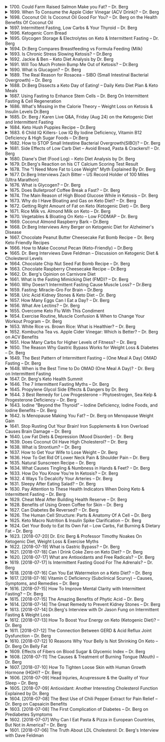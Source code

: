 <details>
<summary>1700. Could Farm Raised Salmon Make you Fat? – Dr. Berg</summary><br>

<a href="https://www.youtube.com/watch?v=U77gb0Ihn7s" target="_blank">
    <img src="https://img.youtube.com/vi/U77gb0Ihn7s/maxresdefault.jpg" 
        alt="[Youtube]" width="200">
</a>


</details>

<details>
<summary>1699. When To Consume the Apple Cider Vinegar (ACV Drink)? – Dr. Berg</summary><br>

<a href="https://www.youtube.com/watch?v=dvx9lXwvm84" target="_blank">
    <img src="https://img.youtube.com/vi/dvx9lXwvm84/maxresdefault.jpg" 
        alt="[Youtube]" width="200">
</a>


</details>

<details>
<summary>1698. Coconut Oil: Is Coconut Oil Good For You? – Dr. Berg on the Health Benefits Of Coconut Oil</summary><br>

<a href="https://www.youtube.com/watch?v=eD_O8LqvuOw" target="_blank">
    <img src="https://img.youtube.com/vi/eD_O8LqvuOw/maxresdefault.jpg" 
        alt="[Youtube]" width="200">
</a>


</details>

<details>
<summary>1697. Intermittent Fasting, Low Carbs & Your Thyroid – Dr. Berg</summary><br>

<a href="https://www.youtube.com/watch?v=R6b8JCnRxaw" target="_blank">
    <img src="https://img.youtube.com/vi/R6b8JCnRxaw/maxresdefault.jpg" 
        alt="[Youtube]" width="200">
</a>


</details>

<details>
<summary>1696. Ketogenic Corn Bread</summary><br>

<a href="https://www.youtube.com/watch?v=Hy0YMYBmTFY" target="_blank">
    <img src="https://img.youtube.com/vi/Hy0YMYBmTFY/maxresdefault.jpg" 
        alt="[Youtube]" width="200">
</a>


</details>

<details>
<summary>1695. Glycogen Storage & Electrolytes on Keto & Intermittent Fasting – Dr. Berg</summary><br>

<a href="https://www.youtube.com/watch?v=x6LppyV2zl4" target="_blank">
    <img src="https://img.youtube.com/vi/x6LppyV2zl4/maxresdefault.jpg" 
        alt="[Youtube]" width="200">
</a>


</details>

<details>
<summary>1694. Dr.Berg Compares Breastfeeding vs Formula Feeding (Milk)</summary><br>

<a href="https://www.youtube.com/watch?v=faWcbKuymjM" target="_blank">
    <img src="https://img.youtube.com/vi/faWcbKuymjM/maxresdefault.jpg" 
        alt="[Youtube]" width="200">
</a>


</details>

<details>
<summary>1693. Is Chronic Stress Slowing Ketosis? – Dr.Berg</summary><br>

<a href="https://www.youtube.com/watch?v=9WiID7YwFVc" target="_blank">
    <img src="https://img.youtube.com/vi/9WiID7YwFVc/maxresdefault.jpg" 
        alt="[Youtube]" width="200">
</a>


</details>

<details>
<summary>1692. Jackie & Ben – Keto Diet Analysis by Dr. Berg</summary><br>

<a href="https://www.youtube.com/watch?v=MhAZ3WFWJp0" target="_blank">
    <img src="https://img.youtube.com/vi/MhAZ3WFWJp0/maxresdefault.jpg" 
        alt="[Youtube]" width="200">
</a>


</details>

<details>
<summary>1691. Will Too Much Protein Bump Me Out of Ketosis? – Dr.Berg</summary><br>

<a href="https://www.youtube.com/watch?v=rGidqAr9hM0" target="_blank">
    <img src="https://img.youtube.com/vi/rGidqAr9hM0/maxresdefault.jpg" 
        alt="[Youtube]" width="200">
</a>


</details>

<details>
<summary>1690. What is Glucagon? – Dr. Berg</summary><br>

<a href="https://www.youtube.com/watch?v=QQTUqyarPdY" target="_blank">
    <img src="https://img.youtube.com/vi/QQTUqyarPdY/maxresdefault.jpg" 
        alt="[Youtube]" width="200">
</a>


</details>

<details>
<summary>1689. The Real Reason for Rosacea – SIBO (Small Intestinal Bacterial Overgrowth) – Dr. Berg</summary><br>

<a href="https://www.youtube.com/watch?v=s0jKijiZ0Z8" target="_blank">
    <img src="https://img.youtube.com/vi/s0jKijiZ0Z8/maxresdefault.jpg" 
        alt="[Youtube]" width="200">
</a>


</details>

<details>
<summary>1688. Dr.Berg Dissects a Keto Day of Eating! – Daily Keto Diet Plan & Keto Meals</summary><br>

<a href="https://www.youtube.com/watch?v=4FPXI5DgRl0" target="_blank">
    <img src="https://img.youtube.com/vi/4FPXI5DgRl0/maxresdefault.jpg" 
        alt="[Youtube]" width="200">
</a>


</details>

<details>
<summary>1687. Using Fasting to Enhance Stem Cells – Dr. Berg On Intermittent Fasting & Cell Regeneration</summary><br>

<a href="https://www.youtube.com/watch?v=aadYEhTpeIk" target="_blank">
    <img src="https://img.youtube.com/vi/aadYEhTpeIk/maxresdefault.jpg" 
        alt="[Youtube]" width="200">
</a>


</details>

<details>
<summary>1686. What's Missing in the Calorie Theory – Weight Loss on Ketosis & Insulin Levels Dr.Berg</summary><br>

<a href="https://www.youtube.com/watch?v=iMi-49Olt20" target="_blank">
    <img src="https://img.youtube.com/vi/iMi-49Olt20/maxresdefault.jpg" 
        alt="[Youtube]" width="200">
</a>


</details>

<details>
<summary>1685. Dr. Berg / Karen Live Q&A, Friday (Aug 24) on the Ketogenic Diet and Intermittent Fasting</summary><br>

<a href="https://www.youtube.com/watch?v=ccoSnBtCtZk" target="_blank">
    <img src="https://img.youtube.com/vi/ccoSnBtCtZk/maxresdefault.jpg" 
        alt="[Youtube]" width="200">
</a>


</details>

<details>
<summary>1684. Keto Hush Puppies Recipe – Dr.Berg</summary><br>

<a href="https://www.youtube.com/watch?v=hJF6QXwtnn4" target="_blank">
    <img src="https://img.youtube.com/vi/hJF6QXwtnn4/maxresdefault.jpg" 
        alt="[Youtube]" width="200">
</a>


</details>

<details>
<summary>1683. 6 Child IQ Killers- Low IQ By Iodine Deficiency, Vitamin B12 Deficiency & High Sugar Foods – Dr.Berg</summary><br>

<a href="https://www.youtube.com/watch?v=Z-x3kDAUqdw" target="_blank">
    <img src="https://img.youtube.com/vi/Z-x3kDAUqdw/maxresdefault.jpg" 
        alt="[Youtube]" width="200">
</a>


</details>

<details>
<summary>1682. How to STOP Small Intestine Bacterial Overgrowth(SIBO)? – Dr. Berg</summary><br>

<a href="https://www.youtube.com/watch?v=UQESlxQKIm8" target="_blank">
    <img src="https://img.youtube.com/vi/UQESlxQKIm8/maxresdefault.jpg" 
        alt="[Youtube]" width="200">
</a>


</details>

<details>
<summary>1681. Side Effects of Low Carb Diet – Avoid Bread, Pasta & Crackers!! – Dr. Berg</summary><br>

<a href="https://www.youtube.com/watch?v=8NmK7wnUsio" target="_blank">
    <img src="https://img.youtube.com/vi/8NmK7wnUsio/maxresdefault.jpg" 
        alt="[Youtube]" width="200">
</a>


</details>

<details>
<summary>1680. Diane's Diet (Food Log) – Keto Diet Analysis by Dr. Berg</summary><br>

<a href="https://www.youtube.com/watch?v=tI_rzWzO4y0" target="_blank">
    <img src="https://img.youtube.com/vi/tI_rzWzO4y0/maxresdefault.jpg" 
        alt="[Youtube]" width="200">
</a>


</details>

<details>
<summary>1679. Dr.Berg's Reaction on his CT Calcium Scoring Test Result</summary><br>

<a href="https://www.youtube.com/watch?v=o16LkM95qUc" target="_blank">
    <img src="https://img.youtube.com/vi/o16LkM95qUc/maxresdefault.jpg" 
        alt="[Youtube]" width="200">
</a>


</details>

<details>
<summary>1678. The "I Need More Fat to Lose Weight"  Myth Explained By Dr. Berg</summary><br>

<a href="https://www.youtube.com/watch?v=8MIp8okFG0U" target="_blank">
    <img src="https://img.youtube.com/vi/8MIp8okFG0U/maxresdefault.jpg" 
        alt="[Youtube]" width="200">
</a>


</details>

<details>
<summary>1677. Dr.Berg Interviews Zach Bitter – US Record Holder of 100 Miles (Ultra Marathon)</summary><br>

<a href="https://www.youtube.com/watch?v=i24rs4PK9f4" target="_blank">
    <img src="https://img.youtube.com/vi/i24rs4PK9f4/maxresdefault.jpg" 
        alt="[Youtube]" width="200">
</a>


</details>

<details>
<summary>1676. What is Glycogen? – Dr. Berg</summary><br>

<a href="https://www.youtube.com/watch?v=B4eO1SM09g0" target="_blank">
    <img src="https://img.youtube.com/vi/B4eO1SM09g0/maxresdefault.jpg" 
        alt="[Youtube]" width="200">
</a>


</details>

<details>
<summary>1675. Does Bulletproof Coffee Break a Fast? – Dr. Berg</summary><br>

<a href="https://www.youtube.com/watch?v=0dC07AKODsk" target="_blank">
    <img src="https://img.youtube.com/vi/0dC07AKODsk/maxresdefault.jpg" 
        alt="[Youtube]" width="200">
</a>


</details>

<details>
<summary>1674. The Main Reason of High Blood Glucose While in Ketosis – Dr. Berg</summary><br>

<a href="https://www.youtube.com/watch?v=4y7JcA5nnxc" target="_blank">
    <img src="https://img.youtube.com/vi/4y7JcA5nnxc/maxresdefault.jpg" 
        alt="[Youtube]" width="200">
</a>


</details>

<details>
<summary>1673. Why do I Have Bloating and Gas on Keto Diet? – Dr. Berg</summary><br>

<a href="https://www.youtube.com/watch?v=rk4angIFeqQ" target="_blank">
    <img src="https://img.youtube.com/vi/rk4angIFeqQ/maxresdefault.jpg" 
        alt="[Youtube]" width="200">
</a>


</details>

<details>
<summary>1672. Getting Right Amount of Fat on Keto (Ketogenic Diet) – Dr. Berg</summary><br>

<a href="https://www.youtube.com/watch?v=MN9YEEBJR_g" target="_blank">
    <img src="https://img.youtube.com/vi/MN9YEEBJR_g/maxresdefault.jpg" 
        alt="[Youtube]" width="200">
</a>


</details>

<details>
<summary>1671. Rice Milk vs. Almond Milk on Keto – Dr. Berg</summary><br>

<a href="https://www.youtube.com/watch?v=jk2ev7Vi56s" target="_blank">
    <img src="https://img.youtube.com/vi/jk2ev7Vi56s/maxresdefault.jpg" 
        alt="[Youtube]" width="200">
</a>


</details>

<details>
<summary>1670. Vegetables & Bloating On Keto – Low FODMAP – Dr. Berg</summary><br>

<a href="https://www.youtube.com/watch?v=czSNbmn4Q5I" target="_blank">
    <img src="https://img.youtube.com/vi/czSNbmn4Q5I/maxresdefault.jpg" 
        alt="[Youtube]" width="200">
</a>


</details>

<details>
<summary>1669. Coconut Almond Raspberry Bark – Dr.Berg</summary><br>

<a href="https://www.youtube.com/watch?v=bATCIZBZaOM" target="_blank">
    <img src="https://img.youtube.com/vi/bATCIZBZaOM/maxresdefault.jpg" 
        alt="[Youtube]" width="200">
</a>


</details>

<details>
<summary>1668. Dr.Berg Interviews Amy Berger on Ketogenic Diet for Alzheimer's Disease</summary><br>

<a href="https://www.youtube.com/watch?v=AbZ_6l1DOus" target="_blank">
    <img src="https://img.youtube.com/vi/AbZ_6l1DOus/maxresdefault.jpg" 
        alt="[Youtube]" width="200">
</a>


</details>

<details>
<summary>1667. Chocolate Peanut Butter Cheesecake Fat Bomb Recipe – Dr. Berg Keto Friendly Recipes</summary><br>

<a href="https://www.youtube.com/watch?v=r09Zj2v471M" target="_blank">
    <img src="https://img.youtube.com/vi/r09Zj2v471M/maxresdefault.jpg" 
        alt="[Youtube]" width="200">
</a>


</details>

<details>
<summary>1666. How to Make Coconut Pecan (Keto-Friendly) – Dr.Berg</summary><br>

<a href="https://www.youtube.com/watch?v=Xx65WC7Bj00" target="_blank">
    <img src="https://img.youtube.com/vi/Xx65WC7Bj00/maxresdefault.jpg" 
        alt="[Youtube]" width="200">
</a>


</details>

<details>
<summary>1665. Dr. Berg Interviews Dave Feldman – Discussion on Ketogenic Diet & Cholesterol Levels</summary><br>

<a href="https://www.youtube.com/watch?v=cd10u9XUQUY" target="_blank">
    <img src="https://img.youtube.com/vi/cd10u9XUQUY/maxresdefault.jpg" 
        alt="[Youtube]" width="200">
</a>


</details>

<details>
<summary>1664. Chocolate Chip Nut Seed Fat Bomb Recipe – Dr. Berg</summary><br>

<a href="https://www.youtube.com/watch?v=7htXwca3G4w" target="_blank">
    <img src="https://img.youtube.com/vi/7htXwca3G4w/maxresdefault.jpg" 
        alt="[Youtube]" width="200">
</a>


</details>

<details>
<summary>1663. Chocolate Raspberry Cheesecake Recipe – Dr.Berg</summary><br>

<a href="https://www.youtube.com/watch?v=62QEpbfIAk4" target="_blank">
    <img src="https://img.youtube.com/vi/62QEpbfIAk4/maxresdefault.jpg" 
        alt="[Youtube]" width="200">
</a>


</details>

<details>
<summary>1662. Dr. Berg's Opinion on Carnivore Diet</summary><br>

<a href="https://www.youtube.com/watch?v=pEIKhumrIOs" target="_blank">
    <img src="https://img.youtube.com/vi/pEIKhumrIOs/maxresdefault.jpg" 
        alt="[Youtube]" width="200">
</a>


</details>

<details>
<summary>1661. What is the Fasting Mimicking Diet (FMD)? – Dr. Berg</summary><br>

<a href="https://www.youtube.com/watch?v=bbjsXdZaDqw" target="_blank">
    <img src="https://img.youtube.com/vi/bbjsXdZaDqw/maxresdefault.jpg" 
        alt="[Youtube]" width="200">
</a>


</details>

<details>
<summary>1660. Why Doesn't Intermittent Fasting Cause Muscle Loss? – Dr.Berg</summary><br>

<a href="https://www.youtube.com/watch?v=QSl5sArjcO0" target="_blank">
    <img src="https://img.youtube.com/vi/QSl5sArjcO0/maxresdefault.jpg" 
        alt="[Youtube]" width="200">
</a>


</details>

<details>
<summary>1659. Fasting: Miracle-Gro For Brain – Dr.Berg</summary><br>

<a href="https://www.youtube.com/watch?v=2-VhEwCziKA" target="_blank">
    <img src="https://img.youtube.com/vi/2-VhEwCziKA/maxresdefault.jpg" 
        alt="[Youtube]" width="200">
</a>


</details>

<details>
<summary>1658. Uric Acid Kidney Stones & Keto Diet – Dr. Berg</summary><br>

<a href="https://www.youtube.com/watch?v=CoMRcsejMGc" target="_blank">
    <img src="https://img.youtube.com/vi/CoMRcsejMGc/maxresdefault.jpg" 
        alt="[Youtube]" width="200">
</a>


</details>

<details>
<summary>1657. How Many Eggs Can I Eat a Day? – Dr. Berg</summary><br>

<a href="https://www.youtube.com/watch?v=1cki1Zttpnc" target="_blank">
    <img src="https://img.youtube.com/vi/1cki1Zttpnc/maxresdefault.jpg" 
        alt="[Youtube]" width="200">
</a>


</details>

<details>
<summary>1656. What Are Lectins? – Dr. Berg</summary><br>

<a href="https://www.youtube.com/watch?v=RmGXpjEhnLI" target="_blank">
    <img src="https://img.youtube.com/vi/RmGXpjEhnLI/maxresdefault.jpg" 
        alt="[Youtube]" width="200">
</a>


</details>

<details>
<summary>1655. Overcome Keto Flu With This Condiment</summary><br>

<a href="https://www.youtube.com/watch?v=XK6U8jEKG0M" target="_blank">
    <img src="https://img.youtube.com/vi/XK6U8jEKG0M/maxresdefault.jpg" 
        alt="[Youtube]" width="200">
</a>


</details>

<details>
<summary>1654. Exercise Routine, Muscle Confusion & When to Change Your Workout Program – Dr. Berg</summary><br>

<a href="https://www.youtube.com/watch?v=C5uQMDTJ3S8" target="_blank">
    <img src="https://img.youtube.com/vi/C5uQMDTJ3S8/maxresdefault.jpg" 
        alt="[Youtube]" width="200">
</a>


</details>

<details>
<summary>1653. White Rice vs. Brown Rice: What is Healthier? – Dr. Berg</summary><br>

<a href="https://www.youtube.com/watch?v=f_Gf7caSj-Y" target="_blank">
    <img src="https://img.youtube.com/vi/f_Gf7caSj-Y/maxresdefault.jpg" 
        alt="[Youtube]" width="200">
</a>


</details>

<details>
<summary>1652. Kombucha Tea vs. Apple Cider Vinegar: Which is Better? – Dr. Berg on ACV Benefits</summary><br>

<a href="https://www.youtube.com/watch?v=LLA0UKy_LeI" target="_blank">
    <img src="https://img.youtube.com/vi/LLA0UKy_LeI/maxresdefault.jpg" 
        alt="[Youtube]" width="200">
</a>


</details>

<details>
<summary>1651. How Many Carbs for Higher Levels of Fitness? – Dr. Berg</summary><br>

<a href="https://www.youtube.com/watch?v=tnNyVLCQM7w" target="_blank">
    <img src="https://img.youtube.com/vi/tnNyVLCQM7w/maxresdefault.jpg" 
        alt="[Youtube]" width="200">
</a>


</details>

<details>
<summary>1650. The Reason Why Gastric Bypass Works for Weight Loss & Diabetes – Dr. Berg</summary><br>

<a href="https://www.youtube.com/watch?v=s-pX3LK-C8s" target="_blank">
    <img src="https://img.youtube.com/vi/s-pX3LK-C8s/maxresdefault.jpg" 
        alt="[Youtube]" width="200">
</a>


</details>

<details>
<summary>1649. The Best Pattern of Intermittent Fasting – (One Meal A Day) OMAD Fasting – Dr. Berg</summary><br>

<a href="https://www.youtube.com/watch?v=ikGTzWPo8C0" target="_blank">
    <img src="https://img.youtube.com/vi/ikGTzWPo8C0/maxresdefault.jpg" 
        alt="[Youtube]" width="200">
</a>


</details>

<details>
<summary>1648. When is the Best Time to Do OMAD (One Meal A Day)? - Dr. Berg on Intermittent Fasting</summary><br>

<a href="https://www.youtube.com/watch?v=PtMAiV-eNMo" target="_blank">
    <img src="https://img.youtube.com/vi/PtMAiV-eNMo/maxresdefault.jpg" 
        alt="[Youtube]" width="200">
</a>


</details>

<details>
<summary>1647. Dr. Berg's Keto Health Summit</summary><br>

<a href="https://www.youtube.com/watch?v=qbSK6H6knqM" target="_blank">
    <img src="https://img.youtube.com/vi/qbSK6H6knqM/maxresdefault.jpg" 
        alt="[Youtube]" width="200">
</a>


</details>

<details>
<summary>1646. The 7 Intermittent Fasting Myths – Dr. Berg</summary><br>

<a href="https://www.youtube.com/watch?v=qy8aSwFnXwA" target="_blank">
    <img src="https://img.youtube.com/vi/qy8aSwFnXwA/maxresdefault.jpg" 
        alt="[Youtube]" width="200">
</a>


</details>

<details>
<summary>1645. Propylene Glycol Side Effects & Dangers by Dr. Berg</summary><br>

<a href="https://www.youtube.com/watch?v=A3LyWHLja_A" target="_blank">
    <img src="https://img.youtube.com/vi/A3LyWHLja_A/maxresdefault.jpg" 
        alt="[Youtube]" width="200">
</a>


</details>

<details>
<summary>1644. 3 Best Remedy for Low Progesterone – Phytoestrogen, Sea Kelp & Progesterone Deficiency – Dr. Berg</summary><br>

<a href="https://www.youtube.com/watch?v=SMSE4BYoOv4" target="_blank">
    <img src="https://img.youtube.com/vi/SMSE4BYoOv4/maxresdefault.jpg" 
        alt="[Youtube]" width="200">
</a>


</details>

<details>
<summary>1643. Iodine “Beyond the Thyroid” – Iodine Deficiency, Iodine Foods, and Iodine Benefits – Dr. Berg</summary><br>

<a href="https://www.youtube.com/watch?v=HY2rbMPhVlA" target="_blank">
    <img src="https://img.youtube.com/vi/HY2rbMPhVlA/maxresdefault.jpg" 
        alt="[Youtube]" width="200">
</a>


</details>

<details>
<summary>1642. Is Menopause Making You Fat? – Dr. Berg on Menopause Weight Gain</summary><br>

<a href="https://www.youtube.com/watch?v=A-SvpAEVMgQ" target="_blank">
    <img src="https://img.youtube.com/vi/A-SvpAEVMgQ/maxresdefault.jpg" 
        alt="[Youtube]" width="200">
</a>


</details>

<details>
<summary>1641. Stop Rusting Out Your Brain! Iron Supplements & Iron Overload Causes Brain Damage – Dr. Berg</summary><br>

<a href="https://www.youtube.com/watch?v=RngQ-xmYRN8" target="_blank">
    <img src="https://img.youtube.com/vi/RngQ-xmYRN8/maxresdefault.jpg" 
        alt="[Youtube]" width="200">
</a>


</details>

<details>
<summary>1640. Low Fat Diets & Depression (Mood Disorder) - Dr. Berg</summary><br>

<a href="https://www.youtube.com/watch?v=NB0GrObuR4Q" target="_blank">
    <img src="https://img.youtube.com/vi/NB0GrObuR4Q/maxresdefault.jpg" 
        alt="[Youtube]" width="200">
</a>


</details>

<details>
<summary>1639. Does Coconut Oil Have High Cholesterol? – Dr. Berg</summary><br>

<a href="https://www.youtube.com/watch?v=MsJwSLMEG4E" target="_blank">
    <img src="https://img.youtube.com/vi/MsJwSLMEG4E/maxresdefault.jpg" 
        alt="[Youtube]" width="200">
</a>


</details>

<details>
<summary>1638. What is Strontium? – Dr. Berg</summary><br>

<a href="https://www.youtube.com/watch?v=d3HCjw75I9Y" target="_blank">
    <img src="https://img.youtube.com/vi/d3HCjw75I9Y/maxresdefault.jpg" 
        alt="[Youtube]" width="200">
</a>


</details>

<details>
<summary>1637. How to Get Your Wife to Lose Weight – Dr. Berg</summary><br>

<a href="https://www.youtube.com/watch?v=L21XGyYSF-c" target="_blank">
    <img src="https://img.youtube.com/vi/L21XGyYSF-c/maxresdefault.jpg" 
        alt="[Youtube]" width="200">
</a>


</details>

<details>
<summary>1636. How To Get Rid Of Lower Neck Pain & Shoulder Pain – Dr. Berg</summary><br>

<a href="https://www.youtube.com/watch?v=OWys1m09JIE" target="_blank">
    <img src="https://img.youtube.com/vi/OWys1m09JIE/maxresdefault.jpg" 
        alt="[Youtube]" width="200">
</a>


</details>

<details>
<summary>1635. Natural Sunscreen Recipe – Dr. Berg</summary><br>

<a href="https://www.youtube.com/watch?v=P6S7Turdha8" target="_blank">
    <img src="https://img.youtube.com/vi/P6S7Turdha8/maxresdefault.jpg" 
        alt="[Youtube]" width="200">
</a>


</details>

<details>
<summary>1634. What Causes Tingling & Numbness in Hands & Feet? – Dr. Berg</summary><br>

<a href="https://www.youtube.com/watch?v=TDPaoQA53XQ" target="_blank">
    <img src="https://img.youtube.com/vi/TDPaoQA53XQ/maxresdefault.jpg" 
        alt="[Youtube]" width="200">
</a>


</details>

<details>
<summary>1633. How Do You Know You're In Ketosis? – Dr. Berg</summary><br>

<a href="https://www.youtube.com/watch?v=ODQmZKB98Qo" target="_blank">
    <img src="https://img.youtube.com/vi/ODQmZKB98Qo/maxresdefault.jpg" 
        alt="[Youtube]" width="200">
</a>


</details>

<details>
<summary>1632. 4 Ways To Decalcify Your Arteries – Dr. Berg</summary><br>

<a href="https://www.youtube.com/watch?v=AAdryNkArwg" target="_blank">
    <img src="https://img.youtube.com/vi/AAdryNkArwg/maxresdefault.jpg" 
        alt="[Youtube]" width="200">
</a>


</details>

<details>
<summary>1631. Sleepy After Eating Salad? – Dr. Berg</summary><br>

<a href="https://www.youtube.com/watch?v=KzCXBwD2nu8" target="_blank">
    <img src="https://img.youtube.com/vi/KzCXBwD2nu8/maxresdefault.jpg" 
        alt="[Youtube]" width="200">
</a>


</details>

<details>
<summary>1630. Pay Attention to These Health Indicators When Doing Keto & Intermittent Fasting – Dr. Berg</summary><br>

<a href="https://www.youtube.com/watch?v=SdtAFmBqcds" target="_blank">
    <img src="https://img.youtube.com/vi/SdtAFmBqcds/maxresdefault.jpg" 
        alt="[Youtube]" width="200">
</a>


</details>

<details>
<summary>1629. Cheat Meal After Building Health Reserve – Dr. Berg</summary><br>

<a href="https://www.youtube.com/watch?v=S_d36tdo1PA" target="_blank">
    <img src="https://img.youtube.com/vi/S_d36tdo1PA/maxresdefault.jpg" 
        alt="[Youtube]" width="200">
</a>


</details>

<details>
<summary>1628. Benefits of Using Green Coffee for Skin – Dr. Berg</summary><br>

<a href="https://www.youtube.com/watch?v=uqHcLekah1U" target="_blank">
    <img src="https://img.youtube.com/vi/uqHcLekah1U/maxresdefault.jpg" 
        alt="[Youtube]" width="200">
</a>


</details>

<details>
<summary>1627. Can Diabetes Be Reversed? – Dr. Berg</summary><br>

<a href="https://www.youtube.com/watch?v=NdpnAkYlWwo" target="_blank">
    <img src="https://img.youtube.com/vi/NdpnAkYlWwo/maxresdefault.jpg" 
        alt="[Youtube]" width="200">
</a>


</details>

<details>
<summary>1626. The Human Cell Structure: Parts & Anatomy Of A Cell – Dr. Berg</summary><br>

<a href="https://www.youtube.com/watch?v=Ezwe0hBdmSM" target="_blank">
    <img src="https://img.youtube.com/vi/Ezwe0hBdmSM/maxresdefault.jpg" 
        alt="[Youtube]" width="200">
</a>


</details>

<details>
<summary>1625. Keto Macro Nutrition & Insulin Spike Clarification – Dr. Berg</summary><br>

<a href="https://www.youtube.com/watch?v=lV-rEkOmDDc" target="_blank">
    <img src="https://img.youtube.com/vi/lV-rEkOmDDc/maxresdefault.jpg" 
        alt="[Youtube]" width="200">
</a>


</details>

<details>
<summary>1624. Get Your Body to Eat Its Own Fat – Low Carbs, Fat Burning & Dietary Fat – Dr. Berg</summary><br>

<a href="https://www.youtube.com/watch?v=xC1ojK3-GZM" target="_blank">
    <img src="https://img.youtube.com/vi/xC1ojK3-GZM/maxresdefault.jpg" 
        alt="[Youtube]" width="200">
</a>


</details>

<details>
<summary>1623. [2018-07-20] Dr. Eric Berg & Professor Timothy Noakes On Ketogenic Diet, Weight Loss & Exercise Myths</summary><br>

<a href="https://www.youtube.com/watch?v=v-SCOprOFVs" target="_blank">
    <img src="https://img.youtube.com/vi/v-SCOprOFVs/maxresdefault.jpg" 
        alt="[Youtube]" width="200">
</a>

### 文章重點整理

#### 核心主題
- 低糖、低碳水化合物飲食（如酮egenic diet）在治療肥胖、糖尿病和高血壓等慢性病中的作用。
- 破除傳統飲食建議的迷思，提供更有效且經濟實惠的健康解決方案。

#### 主要觀念
1. **傳統飲食建議的局限性**：
   - 高碳水化合物、低脂肪飲食未能有效改善肥胖和相關疾病。
   - 長期攝入精制糖和加工食品導致代謝紊亂。

2. **酮egenic diet的核心原理**：
   - 降低胰島素抵抗，促進脂肪燃燒。
   - 縮減血糖波動，穩定能量來源。

3. **慢性病的病因**：
   - 長期攝入精制糖和加工食品導致代謝紊亂。
   - 生活方式因素（如缺乏運動、壓力）加重疾病發病率。

#### 問題原因
1. **飲食結構失衡**：
   - 高糖高碳水化合物飲食引發胰島素抵抗，最終導致2型糖尿病和其他代謝性疾病。

2. **醫療體系的局限性**：
   - 傳統治療方法依賴藥物而非生活方式干預。
   - 病人缺乏足夠的教育和支持來改變飲食習慣。

3. **經濟因素影響健康**：
   - 貧困群體難以負擔健康的飲食選擇，導致惡性循環。

#### 解決方案
1. **酮egenic diet的實施**：
   - 減少精制糖和加工食品攝入。
   - 增加健康脂肪和蛋白質的攝取，降低碳水化合物比例。

2. **針對貧困群體的飲食干預**：
   - 提供經濟實惠且營養均衡的飲食方案（如3美元一天的飲食計劃）。
   - 舉辦大型干預研究，證明低糖低碳飲食的有效性。

3. **醫生和醫療專業人員的角色**：
   - 推動醫學教育，讓醫生掌握酮egenic diet的理論和實踐。
   - 建立營養網絡，將健康飲食方案普及到更多患者。

#### 健康建議
1. **飲食調整**：
   - 減少精制糖和加工食品的攝取，選擇天然食物。
   - 增加蔬菜、水果、瘦肉蛋白和健康脂肪的攝入。

2. **生活方式改變**：
   - 縮減久坐時間，增加日常活動量。
   - 學會管理壓力，保持心理平衡。

3. **經濟考量**：
   - 貧困群體可通過簡單的飲食調整改善健康狀況，並減少醫療開銷。

#### 結論
- 酮egenic diet和低糖低碳飲食方案是一種有效治療肥胖、糖尿病和高血壓等慢性病的方法。
- 健康飲食不一定是昂貴的，貧困群體也能通过合理的飲食結構改善健康狀況。
- 推動醫生和醫療專業人員接受新興飲食理念是規模化解決公共衛生問題的关键。
</details>

<details>
<summary>1622. [2018-07-19] What is Gastric Bypass? – Dr. Berg</summary><br>

<a href="https://www.youtube.com/watch?v=Y0jh9FiVDp4" target="_blank">
    <img src="https://img.youtube.com/vi/Y0jh9FiVDp4/maxresdefault.jpg" 
        alt="[Youtube]" width="200">
</a>

### 小節歸納

#### 核心主題  
- 胃繞道手術（Gastric Bypass）的常見類型、並發症及其影響。

#### 主要觀念  
1. **胃繞道手術的基本原理**：  
   - 手術將胃分為兩部分，切除大部分胃並重新路由小腸，以限制食慙和食物吸收。  
2. **手術目的**：  
   - 控制肥胖問題。  
   - 改善與肥胖相關的疾病，如糖尿病。

#### 問題原因  
1. **營養吸收障礙**：  
   - 胃容量減少影響蛋白質消化和 mineral 吸收。  
2. **脂肪溶性維生素缺乏**：  
   - 胆汁分泌不足導致维生素 A、D、E 等吸收不良。  
3. **感染風險增加**：  
   - 免疫功能下降，無法有效殺死病原體。  
4. **腸道功能紊亂**：  
   - 如傾瀯綜合征（Dumping Syndrome），導致腹瀉和營養吸收不良。

#### 解決方法  
1. **蛋白質消化改善**：  
   - 补充外源性胃酸（如 betaine hydrochloride）以提高蛋白質消化效率。  
2. **病原體控制**：  
   - 避免生食，確保食物徹底煮熟。  
3. **營養補充**：  
   - 补充鐵質、B族維生素、礦物質及脂肪溶性維生素。  
4. **腸道健康維護**：  
   - 使用酶促劑（如 serrapeptase）分解疤痕組織，改善腸道功能。  

#### 健康建議  
1. **飲食調整**：  
   - 避免高糖、高脂及不易消化的食物。  
   - 確保食物清潔，避免感染風險。  
2. **營養補充劑**：  
   - 使用蛋白質補充劑、鐵劑及維生素サプリメント。  
3. **監測與就醫**：  
   - 定期檢查營養狀況，必要時尋求專業醫療建議。  

#### 結論  
- 胃繞道手術雖有效控制體重和改善代謝疾病，但需謹慎評估並發症及長期影響。  
- 手術後患者需要特別注意飲食結構、營養補充及腸道健康管理，以降低並發症風險並維持健康。
</details>

<details>
<summary>1621. [2018-07-18] Can I Drink Coke Zero on Keto Diet? – Dr. Berg</summary><br>

<a href="https://www.youtube.com/watch?v=qTsufNk6a9Y" target="_blank">
    <img src="https://img.youtube.com/vi/qTsufNk6a9Y/maxresdefault.jpg" 
        alt="[Youtube]" width="200">
</a>

### 小節整理：Can I Consume Coke Zero on Keto?

#### 核心主題
- 探讨在生酮饮食（Ketogenic Diet）中是否可以饮用可口可乐零度（Coke Zero）的问题。

#### 主要觀念
1. **成分分析**：
   - 可口可乐零度的主要成分包括：碳酸水、焦糖色、阿斯巴甜、乙酰磺胺钾、磷酸、苯甲酸钾、天然香料、枸橼酸和咖啡因。
   
2. **关键问题**：
   - 阿斯巴甜的潜在健康影响，特别是其可能促进胰岛素抵抗。

#### 問題原因
1. **阿斯巴甜的作用**：
   - 尽管阿斯巴甜是一种人造甜味剂，声称无糖，但它可能通过多种机制干扰血糖水平，甚至可能对代谢产生负面影响。
   
2. **与生酮饮食的目标冲突**：
   - 生酮饮食的核心目标是维持酮症状态，通过限制碳水化合物的摄入来燃烧脂肪。饮用含阿斯巴甜的饮料可能破坏这一目标。

#### 解決方法
1. **选择合适的替代品**：
   - 建议选择无糖、低热量且不含潜在有害成分的饮料，例如天然草本茶或自制的电解质水。
   
2. **关注整体饮食平衡**：
   - 在生酮饮食中，除了饮料的选择外，还需注意整体营养均衡，确保摄入足够的蛋白质和健康脂肪。

#### 健康建議
1. **避免人工甜味剂**：
   - 尽量减少或避免摄入如阿斯巴甜等人工甜味剂，以降低对代谢系统的潜在干扰。
   
2. **选择天然替代品**：
   - 优先选择自然来源的饮料，如自制柠檬水、 herbal tea 等，以确保饮食的健康性和可持续性。

#### 結論
- 在生酮饮食中饮用可口可乐零度并不是最佳选择，因其成分可能对代谢和血糖水平产生不利影响。建议选择更健康的替代品，并关注整体饮食的平衡与质量。
</details>

<details>
<summary>1620. [2018-07-17] What are Antioxidants and Free Radicals? – Dr. Berg</summary><br>

<a href="https://www.youtube.com/watch?v=Z4lMW7VfGNE" target="_blank">
    <img src="https://img.youtube.com/vi/Z4lMW7VfGNE/maxresdefault.jpg" 
        alt="[Youtube]" width="200">
</a>

===== 文章整理 =====

### 核心主題
- 探讨抗氧化剂与自由基之间的关系及其对人体健康的影响。

### 主要觀念
1. **原子的基本结构**：
   - 原子由电子、质子和中子组成，形成分子并构成化学反应的基础。
   
2. **自由基的特性**：
   - 自由基具有未配对的电子，导致其不稳定且容易引发氧化反应。
   - 比喻为不平衡旋转的盘子，造成周围环境的损害。

3. **自由基的来源**：
   - 紫外线辐射、化学物质（如过氧化氢）、重金属离子（如游离铁和铜）以及高糖水平均可能产生自由基。
   
4. **抗氧化剂的作用机制**：
   - 通过捐赠电子中和自由基，防止其造成的氧化损伤。

### 問題原因
- 自由基导致的氧化应激引发DNA损伤、线粒体功能障碍及组织退化，类似于金属生锈的过程。

### 解決方法
1. **抗氧化剂的种类**：
   - 包括维生素C、维生素E、α-硫辛酸、硒化合物（协同谷胱甘肽）、β-胡萝卜素（维生素A的一部分）以及辅酶Q-10。
   
2. **饮食建议**：
   - 增加富含抗氧化剂的食物摄入，如深绿色蔬菜、浆果类水果及坚果。

### 健康建議
- 避免暴露于已知的氧化源（如过量糖分和有害化学物质）。
- 通过均衡饮食摄取抗氧化剂以维护体内环境的稳定。

### 結論
- 抗氧化剂在对抗自由基引起的氧化应激中扮演关键角色，合理摄入有助于预防疾病并促进整体健康。

===== 中文摘要 =====

文章探讨了自由基与抗氧化剂的关系及其对人体的影响。自由基由未配对电子引起，导致氧化损伤；而抗氧化剂通过提供额外电子中和自由基。主要建议包括避免氧化源、增加富含抗氧化剂食物的摄入，并通过饮食平衡维护健康。
</details>

<details>
<summary>1619. [2018-07-17] Is Intermittent Fasting Good For The Adrenals? – Dr. Berg</summary><br>

<a href="https://www.youtube.com/watch?v=6EctvVSwWSQ" target="_blank">
    <img src="https://img.youtube.com/vi/6EctvVSwWSQ/maxresdefault.jpg" 
        alt="[Youtube]" width="200">
</a>

### 小節歸納

#### 核心主題
-  **影響皮質醇分泌的方式**  
-  ** intermittent fasting（間歇性斷食）對 adrenal glands（腎上腺）健康的作用**

---

#### 主要觀念
1. **血糖水平與腎上腺功能的關聯**  
   - 腎上腺負責在低血糖時釋放皮質醇以穩定血糖，這是一個保護機制。
2. **間歇性斷食對激素分泌的影響**  
   - 間歇性斷食通常不會加重腎上腺疲勞，反而是降低整體壓力荷爾蒙（如皮質醇）的負擔。

---

#### 問題原因
-  腎上腺功能異常或疲勞（例如低血糖敏感、高皮質醇水平）可能被錯誤地歸咎於間歇性斷食。
-  部分人因低血糖反應而在斷食初期感到不適，進而誤判為斷食對腎上腺有害。

---

#### 解決方法
1. **逐步調整**  
   - 減少在过渡期的低血糖症狀，建議增加健康脂肪攝取（如蔬菜油、堅果）和中等蛋白質攝入。
2. **個化化干預**  
   - 根據個人情況選擇是否進行間歇性斷食，並逐步適應以避免過度壓力。

---

#### 健康建議
1. **血糖管理**  
   - 興趣閱讀者在開始間歇性斷食前，建議先穩定血糖水平。
2. **循序漸進**  
   - 初學者應該從短時間斷食開始，逐漸增加斷食時間以使身體適應。
3. **監測反應**  
   - 注意身體對斷食的反應，若感到不適，及時調整飲食結構或諮詢專業人士。

---

#### 結論
-  間歇性斷食不一定有害於腎上腺健康，反而是降低整體炎症和氧化應激的有效方法。
-  腎上腺疲勞或低血糖敏感者可以安全地進行間歇性斷食，但需要逐步調適並注意飲食結構。
</details>

<details>
<summary>1618. [2018-07-16] Can You Eat Watermelon on a Keto Diet? – Dr. Berg</summary><br>

<a href="https://www.youtube.com/watch?v=Pv9AXv2Vp14" target="_blank">
    <img src="https://img.youtube.com/vi/Pv9AXv2Vp14/maxresdefault.jpg" 
        alt="[Youtube]" width="200">
</a>

### 文章整理：食用西瓜在生酮饮食中的考量

#### 核心主題
- 探讨在 ketogenic（生酮）饮食中是否可以食用西瓜，并分析其对血糖的影响。

#### 主要觀念
1. **血糖指數（Glycemic Index, GI）**  
   - 衡量食物中碳水化合物引起血糖升高的速度。
   - 西瓜具有較高的血糖指數，表明其快速升高血糖的潛力。

2. **血糖負荷（Glycemic Load, GL）**  
   - 衡量食物中可消化碳水化合物的總量及其對血糖的影響。  
   - 西瓜的血糖負荷相對較低，主要原因是其含水量高，單位重量的碳水化合物含量較少。

3. **攝取量與血糖反應**  
   - 食用量增加會直接提高血糖負荷，即使血糖指數固定，食用過多仍可能導致血糖波動。

#### 問題原因
- 西瓜雖屬低血糖負荷食物，但其高血糖指數意味著大量攝取後可能引起明顯的血糖升髙。
- 生酮飲食強調低碳水化合物攝入，西瓜的碳水化合物含量在大量食用時可能會破壞生酮狀態。

#### 解決方法
1. **控制攝取量**  
   - 選擇少量食用西瓜，以避免過量攝入碳水化合物。  
   - 計算每日允許的淨碳水化合物攝入量，將西瓜納入其中。

2. **個體差異考量**  
   - 具有較慢代謝率的人群應特別謹慎，可能需要完全避免食用西瓜及其他高血糖指數水果。  

3. **選擇低GI食物**  
   - 選擇其他低血糖指數的水果（如某些 berries），以平衡飲食需求。

#### 健康建議
- 对於絕大多數人來說， moderation是關鍵。在代謝情況良好的前提下，可以適量食用西瓜，但仍需密切監控血糖變化。
- 配合均衡飲食與個人化的生酮飲食計劃，以維持健康並避免血糖波動。

#### 結論
- 西瓜在生酮飲食中屬於可接受的選擇，但需注意攝取量。  
- 個體差異影響最終決策，代謝率較低的人群應謹慎或避免食用。
</details>

<details>
<summary>1617. [2018-07-16] Vitamin C Deficiency (Subclinical Scurvy) – Causes, Symptoms, and Remedies – Dr. Berg</summary><br>

<a href="https://www.youtube.com/watch?v=YHKuh4BedXc" target="_blank">
    <img src="https://img.youtube.com/vi/YHKuh4BedXc/maxresdefault.jpg" 
        alt="[Youtube]" width="200">
</a>

### 核心主題
- **Subclinical Scurvy（亞臨床壞血病）**：介紹了一種未被血液測試或常規檢查 detectors 的 Vitamin C 缺乏症，類似於前期糖尿病的狀態。

### 主要觀念
1. **Vitamin C Deficiency（維生素C缺乏）**：
   - Scurvy 是一種 severe Vitamin C deficiency。
   - Subclinical scurvy 是在血液測試中不易被察覺的輕度缺乏，但可能已經影響身體組織。

2. **Tissue Vulnerability（組織 vulnerabilities）**：
   - 血管系統是最容易受 Vitamin C 缺乏影響的部分，特別是膠原蛋白的健康維繫。
   - 高血糖或高胰島素水平會干擾 Vitamin C 的吸收，導致微血管損傷。

3. **Symptoms（症狀）**：
   - 疲勞、 weakness、 irritability、腿部疼痛、炎症和關節肌肉痠痛等非特異性症狀。
   - 特定部位的影響：牙龈出血、鼻血、皮膚問題（如酒渣鼻）等。

### 問題原因
- **低 Vitamin C 取**：
  - 飲食中缺乏富含維生素C的食物。
  
- **高血糖和高胰島素水平**：
  - 糖分過多干擾 Vitamin C 的吸收，導致血管脆弱。

- **加工食品的影響**：
  - 某些加工食品（如瓶裝柑橘汁）因殺菌或處理而維生素C含量降低。

### 解決方法
1. **增加 Vitamin C攝取**：
   - 飲食中加入深色葉菜、紅椒、捲心菜、泡菜、莓類等富含維生素C的食物。
   - 確保食用新鮮的柑橘汁，而非瓶裝產品。

2. **控制血糖水平**：
   - 通過低碳水化合物飲食（如生酮飲食）和間歇性禁食來降低血糖和胰島素水平。

3. **補充劑**：
   - 考慮 Vitamin C 补充劑，但優先選擇食物來源。

### 健康建議
- 定期評估 Vitamin C 水平，特別是有症狀的人群。
- 確保均衡飲食，多攝取各式各樣的蔬菜和水果。
- 請教專業醫療人員以制定個人化的營養計劃。

### 結論
- Subclinical scurvy 是一種潛在的健康問題，但早期干預可以有效防止惡化。
- 通過飲食調整和血糖管理，可以預防並改善 Vitamin C 缺乏症狀。
</details>

<details>
<summary>1616. [2018-07-15] How To Improve Mental Clarity with Intermittent Fasting? – Dr. Berg</summary><br>

<a href="https://www.youtube.com/watch?v=gI_aSXYntMs" target="_blank">
    <img src="https://img.youtube.com/vi/gI_aSXYntMs/maxresdefault.jpg" 
        alt="[Youtube]" width="200">
</a>

## 文章重點整理

### 核心主題
- **間歇性禁食（Intermittent Fasting）**：探討其對改善腦功能，特別是海馬區健康的影響。

### 主要觀念
1. **海馬區的功能**：
   - 海馬區（Hippocampus）位於腦部，名稱來源於希臥文，意為「海怪」。
   - 與學習、記憶和空間定位能力密切相關。
   - 可視為大腦的GPS，負責自我定位。

2. **海馬區受損的影響**：
   - 損害海馬區會導致精神障礙，如癡呆症（Alzheimer's disease）患者的定向障礙。

### 問題原因
1. **壓力與皮質醇**：
   - 高水平的皮質醇（Cortisol）会損害海馬區。
   - 例如庫欣病（Cushing's syndrome）患者常伴有此類腦脶損傷。

2. **維生素B1缺乏**：
   - 維生素B1對保持海馬區功能至關重要。
   - 缺乏症可導致記憶力下降，甚至癡呆。

3. **高糖和高胰島素血症**：
   - 高血糖和高胰島素水平會損害海馬區。
   - 例如糖尿病患者的常見併發症之一為神經系統損傷，包括腦功能受損。

### 解決方法
1. **營養補充**：
   - 增加維生素B1的攝取，推薦使用營養酵母（Nutritional Yeast）作為來源。

2. **運動**：
   - 低強度有氧運動（如散步）能有效促進海馬區健康。
   - 運動可增強神經可塑性，改善記憶和學習能力。

3. **間歇性禁食（Intermittent Fasting）**：
   - 從每日三餐開始，逐步減至二餐，最終實現一餐制。
   - 禁食期間增加健康脂肪攝取，延長能量來源。

### 健康建議
- 按時進餐，避免零食，讓身體自然適應禁食模式。
- 不要在未感 hunger 時進食，尊重身體的饑餓信號。

### 結論
間歇性禁食結合適當的營養補充和運動，能有效改善海馬區功能，增強記憶力、學習能力和空間定位能力，並可預防與年齡相關的認知衰退。
</details>

<details>
<summary>1615. [2018-07-15] The Amazing Benefits of Phytic Acid – Dr. Berg</summary><br>

<a href="https://www.youtube.com/watch?v=o-CeYlfVURs" target="_blank">
    <img src="https://img.youtube.com/vi/o-CeYlfVURs/maxresdefault.jpg" 
        alt="[Youtube]" width="200">
</a>

### 核心主題： 
- **phytic acid（肌醇六磷酸鹽/IP6）** 的多重生物功能及其對人體健康的影響。

---

### 主要觀念：
1. **化學結構與來源**：
   - Phytic acid，又稱為IP6，是一種結合了肌醇和磷脂的化合物。
   - 在植物中以.brand seeds, nuts, and grains 等形式存在，作為磷元素的儲存系統。

2. **生理功能**：
   - 與礦物質（如鈣、鐵、銅等）具有強烈親和力，能夠調節這些礦物質的過量吸收。
   - 最具效力的抗氧化劑之一，可中和自由基，保護細胞免受氧化損傷。

3. **抗癌機制**：
   - 抑制腫瘤生長：通過降低鐵和銅的活性，防止這些金屬引發的自由基反應。
   - 修復線粒體功能：阻止自由基對線粒體膜的破壞，恢復其能量生成能力。

---

### 問題原因：
- **過量礦物質的危害**：
  - 過多的鈣和鐵在人體內會導致氧化應激，損害細胞結構。
  - 自由基（如羟自由基）的產生對線粒體造成破壞。

---

### 解決方法：
- **phytic acid 的調節作用**：
  - 中和過多金屬離子，降低其毒性。
  - 抑制自由基生成，保護細胞免受氧化損傷。

---

### 健康建議：
1. **攝取建議**：
   - 遊璃酸主要來源於植物性食物（如種子、堅果和穀物）。
   - 可通過飲食增加攝取量，或在醫生建議下使用補充劑。

2. **注意事項**：
   - 避免與維生素C同服，因為這會降低phytic acid的效果。
   - 鐵缺乏症患者應謹慎使用，以免影響鐵的吸收。

3. **平衡礦物質攝取**：
   - 多數人存在鈣和鐵過量問題，phytic acid 可幫助平衡這些礦物質。

---

### 總結：
- Phytic acid 是一種具有多樣化生理功能的重要化合物。
- 其抗氧化和調節礦物質的能力使其在抗衰老、癌症預防等方面具有潛力。
- 適當攝取phytic acid 可幫助改善人體健康，但需注意其與其他營養素的相互作用。
</details>

<details>
<summary>1614. [2018-07-14] The Great Remedy to Prevent Kidney Stones – Dr. Berg</summary><br>

<a href="https://www.youtube.com/watch?v=0O0s37hO_eQ" target="_blank">
    <img src="https://img.youtube.com/vi/0O0s37hO_eQ/maxresdefault.jpg" 
        alt="[Youtube]" width="200">
</a>

### Core Theme (核心主題)
- **Kidney Stone Prevention and Management (腎結石預防與管理)**
  - The video discusses various strategies to prevent kidney stones, including dietary recommendations and the use of specific compounds like IP6.

### Key Concepts (主要觀念)
1. **IP6 as a Remedy for Kidney Stones (IP6 腎結石的良藥)**
   - IP6 is a combination of inositol, phosphorus, and phytic acid.
   - It prevents the crystallization of calcium oxalate and calcium phosphate, which are common components of kidney stones.

2. **Dietary Recommendations for Kidney Stone Prevention (腎結石預防飲食建議)**
   - **Low-Carb Diet (低碳水化合物飲食):** Reduces stone formation.
   - **Moderate Protein Intake (適量蛋白質攝取):** Avoid excessive protein.
   - **High Vegetable Consumption (高蔬菜攝取):** Provides phytic acid, which helps prevent stones.
   - **Avoid Oxalate-Rich Foods:** Such as spinach, chocolate, and peanuts.

3. **Vitamin C and Kidney Stones (維生素C與腎結石)**
   - Vitamin C binds with calcium, preventing the formation of calcium oxalate stones.
   - Contrary to popular belief, vitamin C does not cause kidney stones but may help prevent them.

4. **Role of Calcium in Diet (飲食中鈣質的作用)**
   - Consuming adequate dietary calcium helps reduce calcium levels in the kidneys.
   - The form of calcium supplement recommended is calcium orotate.

5. **Magnesium and Kidney Stones (鎂與腎結石)**
   - Magnesium is important for preventing kidney oxalate stones.
   - A diet rich in vegetables provides sufficient magnesium.

### Causes and Issues (問題原因)
- **Calcium Deficiency (鈣質不足):** May lead to stone formation as the body retains calcium inappropriately.
- **Magnesium Deficiency (鎂不足):** Can contribute to kidney stone formation.
- **Dehydration and Sedentary Lifestyle (脫水和久坐生活):** Increases the risk of stone formation.

### Solutions and Health Recommendations (解決方法與健康建議)
1. **Dietary Adjustments:**
   - Follow a low-carb, moderate-protein diet with an emphasis on vegetables.
   - Avoid high-oxalate foods unless balanced with adequate calcium and magnesium intake.

2. **Hydration:**
   - Drink plenty of fluids but avoid excessive consumption.
   - Add electrolytes to maintain proper hydration, especially if sedentary.

3. **Supplements:**
   - Consider IP6 for its stone-preventing properties.
   - Use calcium orotate as a supplement if needed.

4. **Lifestyle Modifications:**
   - Stay active to reduce the risk of stone formation.
   - Be aware of potential cramping before stones, which may indicate mineral deficiencies.

### Conclusion (結論)
- Implementing a combination of dietary changes, adequate hydration, and specific supplements like IP6 can significantly reduce the risk of kidney stones.
- Understanding the role of calcium and magnesium in stone formation is crucial for effective prevention and management.
</details>

<details>
<summary>1613. [2018-07-14] Dr.Berg's Interview with Dr Jason Fung on Intermittent Fasting & Weight Loss</summary><br>

<a href="https://www.youtube.com/watch?v=T0eCiy3Z1ls" target="_blank">
    <img src="https://img.youtube.com/vi/T0eCiy3Z1ls/maxresdefault.jpg" 
        alt="[Youtube]" width="200">
</a>

### 文章整理：《斷食與現代飲食習慣的危害》

---

#### 一、核心主題  
- 探讨现代饮食习惯与健康的关系，特别是断食（intermittent fasting）对健康的积极影响。  
- 分析当代社会中过度零食化、频繁进食的不良趋势及其健康后果。  

---

#### 二、主要觀念  
1. **斷食的重要性**  
   - 断食是指在一定时间内不摄入食物，帮助身体进行修复和代谢调节。  
   - 现代人普遍缺乏断食习惯，导致代谢紊乱和肥胖问题。  

2. **現代飲食結構的問題**  
   - 零食化趋势明显：一天多餐、频繁进食，打破了传统的三餐制。  
   - 社交场合中零食成为必需品，如会议中的糕点和饮料。  

3. **健康的飲食模式**  
   - 建议回归传统的三餐制，避免不必要的零食摄入。  
   - 早餐是打破断食的关键，应重视其营养均衡性。  

---

#### 三、問題原因  
1. 社會文化因素：  
   - 近年来，“健康零食”概念的普及误导了公众，认为零食有助于能量补充和健康管理。  
   - 学校和工作场所提供过多零食，导致人们习惯性地摄入额外热量。  

2. 生活方式变化：  
   - 现代人快节奏的生活使得方便食品和零食成为主要选择。  
   - 家庭聚餐中零食的普及进一步加剧了这一问题。  

---

#### 四、解決方法  
1. **飲食習慣的調整**  
   - 恢復传统的断食习惯，建议每天保持12-16小时的斷食时间。  
   - 避免不必要的零食摄入，尤其是在工作和学习期间。  

2. **社會文化改變**  
   - 提高公众对健康饮食的认知，纠正“零食有益”的错误观念。  
   - 在公共場所（如學校、會議室）限制零食提供，提倡健康的社交飲食方式。  

3. **教育與榜樣作用**  
   - 通过家庭教育和学校课程，培养儿童健康的飲食習慣。  
   - 醫療專業人員應發揮榜樣作用，在醫療場合避免提供不健康食物。  

---

#### 五、健康建議  
1. **個人層面**  
   - 每天保持一定的斷食時間（如12-16小時），養成良好的飲食規律。  
   - 選擇營養豐富的早餐，避免空腹吃零食。  

2. **社區與社會層面**  
   - 推動公共場所提供健康食品，限制高糖、高鹽、高脂肪食物的Availability。  
   - 倡導企業和學校減少零食提供，鼓勵員工和學生集中用餐。  

---

#### 六、結論  
- 現代社會中，斷食習慣的喪失和過度零食化是導致肥胖和其他代謝疾病的主因之一。  
- 通過調整飲食結構、恢復traditional eating patterns，以及改變社會文化氛圍，可以有效改善公共健康狀況。  

--- 

**整理者：[你的名字]**
</details>

<details>
<summary>1612. [2018-07-13] How To Boost Your Energy on Keto (Ketogenic Diet)? – Dr. Berg</summary><br>

<a href="https://www.youtube.com/watch?v=dgUZcJAj2I8" target="_blank">
    <img src="https://img.youtube.com/vi/dgUZcJAj2I8/maxresdefault.jpg" 
        alt="[Youtube]" width="200">
</a>

### 文章重點整理

#### 核心主題
- 膳食 ketogenic diet（生酮飲食）可能導致疲勞的原因及其解決方法。
- 疲勞與線粒體功能障礙的關聯。
- 抗氧化劑在維護線粒体健康中的作用。

#### 主要觀念
1. **疲勞的原因**：
   - 達ietf adaptation phase（生酮適應期）導致的疲勞。
   - 線粒体功能障礙，如氧化壓力引起疲勞。
   - 膳食中缺乏足夠的植物營養素（phytonutrients）。

2. **線粒体功能障礙**：
   - 線粒体是細胞能量生產的核心。
   - 機能障礙導致能量產生不足，進而引起疲勞。
   - 生酮飲食和斷食可以促進線粒体健康。

3. **氧化壓力與抗氧化劑**：
   - 氧化壓力損傷線粒体DNA、蛋白質和脂質。
   - 抗ioxidants（抗氧化劑）可中和自由基，保護線粒体功能。
   - 植物營養素是重要的抗氧化劑來源。

#### 問題原因
- 生酮飲食初期適應階段的疲勞。
- 膳食中缺乏足夠的新鮮植物性食物。
- 線粒体功能障礙導致能量不足。

#### 解決方法
1. **增加植物營養素攝取**：
   - 消費新鮮蔬菜和水果，如羽衣甘藍、菠菜、aspberry等。
   - 避免高溫烹調，以保留關鍵酶和營養成分。
   - 制作植物基飲品（如蔬菜奶昔）來補充抗氧化劑。

2. **實施斷食**：
   - 減少進食窗口（6小時），增加 fasting time（18小時）。
   - 逐漸縮短進食窗口至4小時，增加 fasting time至20小時。
   - 利用斷食激發 mito autophagy（線粒体自噬）。

3. **生酮飲食的健康實施**：
   - 確保足夠的植物性食物攝取以補充抗氧化劑。
   - 減少加工食品和不健康脂肪的攝入。

#### 健康建議
- 每天攝取一杯新鮮蔬菜奶昔，如羽衣甘藍、parsley、甜菜葉和莓類。
- 減少進食窗口，增加斷食時間以促進線粒体自噬。
- 避免高溫烹調植物性食物，以保留營養價值。

#### 結論
- 生酮飲食可以改善能量生產，但需注意線粒体健康。
- 增加抗氧化劑攝取和實施斷食是提升能量的重要策略。
- 膳食中缺乏足夠的植物營養素是現代人疲勞的主要原因之一。

### Reference List
1. 文章中提到的生酮飲食與線粒体功能的研究。
2. 植物營養素在抗氧化作用中的研究。
3. 斷食對 mito autophagy（線粒体自噬）的影響。
4. 生酮飲食適應期疲勞的研究。

注：具體研究文獻需根據實際來源查找，文中未提供具體參考文獻。
</details>

<details>
<summary>1611. [2018-07-12] The Connection Between GERD & Acid Reflux Joint Dysfunction – Dr. Berg</summary><br>

<a href="https://www.youtube.com/watch?v=uqBh5Oo-dng" target="_blank">
    <img src="https://img.youtube.com/vi/uqBh5Oo-dng/maxresdefault.jpg" 
        alt="[Youtube]" width="200">
</a>

### 核心主題  
- **GERD (胃食管反流病)、酸 reflux 及其與關節健康的關係**  

---

### 主要觀念  
1. 胃的主要功能包括蛋白質消化、礦物質吸收和殺滅微生物。
2. 胃酸不足是 GERD 或 acid reflux 的主要病因，而非胃酸過多。
3. 低胃酸會影響蛋白質消化，進而影響關節健康。

---

### 問題原因  
1. **胃酸不足的原因**：  
   - 年齡增長導致胃酸分泌減少。  
   - 長期使用抗酸藥物。  
   - 低鹽飲食（氯化鈉是生成胃酸的前體）。  
   - 垃圾食品及低assium攝取（ potassium 經濟幫助胃酸生成）。  
2. **低胃酸對關節的影響**：  
   - 影響蛋白質消化，導致韌帶和肌腱脆弱。  
   - 造成關節彈性下降、磨擦及活動範圍受限。  

---

### 解決方法  
1. **增加胃酸**：  
   - **蘋果醋**：作為補充劑或飲用（如每日一次，以湯匙溶解於水）。  
   - **牛至油（Betaine Hydrochloride）**：幫助產生胃酸。  
2. **礦物質攝取**：  
   - 高assium食物（如蔬菜和水果）。  
   - 海鹽提供氯化鈉及其他礦物質，促進胃酸生成。  

---

### 健康建議  
1. **飲食調整**：  
   - 低鹽飲食需避免，改為適量攝取海鹽。  
   - 多食用高 potassium 的蔬菜和水果。  
2. **用藥注意**：  
   - 避免長期使用抗酸藥物，以免加重胃酸不足問題。  
3. **關節健康**：  
   - 通過改善胃酸分泌，間接提升蛋白質消化，增強韌帶、肌腱和軟骨的健康。  

---

### 結論  
- GERD 或 acid reflux 的主要病因是胃酸不足，而非過多。  
- 胃酸不足會影響蛋白質消化，進而導致關節問題。  
- 通過補充胃酸前體、飲食調整和適當用藥，可以改善GERD symptoms 并提升整體健康狀況。
</details>

<details>
<summary>1610. [2018-07-12] 10 Reasons Why Your Belly Is Not Shrinking On Keto – Dr. Berg On Belly Fat</summary><br>

<a href="https://www.youtube.com/watch?v=ofUEHw9PFds" target="_blank">
    <img src="https://img.youtube.com/vi/ofUEHw9PFds/maxresdefault.jpg" 
        alt="[Youtube]" width="200">
</a>

### 1. **核心主題**
   - 探讨酮症饮食（Keto Diet）与限时进食（Time-Restricted Feeding, TRF）在体重管理和整体健康中的应用。
   - 强调通过改善生活习惯和健康问题来实现有效的体重减轻。

### 2. **主要觀念**
   - 酮症饮食结合限时进食可以显著提高代谢率并促进脂肪燃烧。
   - 肥胖不仅仅是热量摄入与消耗的平衡问题，更涉及内分泌、消化系统和心理因素。
   - 健康的生活方式是实现长期体重管理和疾病预防的关键。

### 3. **問題原因**
   - **代谢失调**：现代生活方式导致代谢率下降，脂肪氧化能力减弱。
   - **饮食结构不合理**：高糖、高碳水化合物的饮食习惯导致胰岛素抵抗和脂肪堆积。
   - **消化系统问题**：缺乏足够的胃酸和胆汁分泌影响食物消化，可能导致腹胀和便秘。
   - **慢性压力与睡眠不足**：长期的压力和不良睡眠质量会扰乱内分泌系统，抑制体重减轻。

### 4. **解決方法**
   - **调整饮食结构**：采用低糖、低碳水化合物的酮症饮食，增加健康脂肪和蛋白质的摄入。
   - **实施限时进食**：通过限制每日进食时间（例如8小时内完成），提高代谢效率并促进脂肪燃烧。
   - **改善消化功能**：适量补充胃酸和胆汁支持剂，选择易于消化的食物，避免暴饮暴食。
   - **管理压力与睡眠**：采用放松技巧、规律作息时间，确保充足的高质量睡眠。
   - **治疗潜在健康问题**：针对甲状腺功能异常、激素失衡等基础疾病进行调理。

### 5. **健康建議**
   - 定期监测身体指标（如血糖、血脂、体重）以评估饮食和生活方式的调整效果。
   - 避免过度依赖药物，尤其是那些可能影响代谢和胰岛素敏感性的药物。
   - 增加运动量，特别是高强度间歇训练和有氧运动，以提升代谢率和燃烧脂肪。

### 6. **結論**
   - 通过酮症饮食和限时进食等策略，结合整体健康调理，可以有效实现体重减轻和疾病预防。
   - 改善生活习惯是一个长期而持续的过程，需要个体化的调整和专业的指导。
   - 预期在华盛顿举行的Keto Summit将提供一个交流平台，分享最新的研究成果和实践经验。
</details>

<details>
<summary>1609. Effects of Fibers on Blood Sugar & Glycemic Index – Dr. Berg</summary><br>

<a href="https://www.youtube.com/watch?v=JbfUuvjcOtQ" target="_blank">
    <img src="https://img.youtube.com/vi/JbfUuvjcOtQ/maxresdefault.jpg" 
        alt="[Youtube]" width="200">
</a>


</details>

<details>
<summary>1608. [2018-07-11] The Causes & Treatment of Burning Tongue (Mouth) – Dr. Berg</summary><br>

<a href="https://www.youtube.com/watch?v=Lwh4flKCmY0" target="_blank">
    <img src="https://img.youtube.com/vi/Lwh4flKCmY0/maxresdefault.jpg" 
        alt="[Youtube]" width="200">
</a>

### 核心主題：舌 burns 和燒灼口腔的原因及處理方法  
   - **核心主題**：舌 burns（burning tongue）和燒灼口腔的主要原因是B12 deficiency。

---

### 主要觀念  
   1. 舌 burns 是一種症狀，通常伴隨燒灼感或疼痛。  
   2. 燒灼口腔可能與其他口腔不適有關，如乾燥、刺激等。  

---

### 問題原因：導致舌 burns 和 B12缺乏的原因  
   1. **胃酸不足**：低胃酸影響B12的吸收。  
   2. ** gastric bypass手術**：此手術可能損失部分消化系統功能，影響B12吸收。  
   3. **腸道問題**：如 IBS（功能性腸胃紊亂）、Crohn's 病或其他炎症性腸病可能干擾B12吸收。  
   4. **素食或 Vegan 饮食**：B12主要來源於動物性食物，缺乏攝取易導致 deficiency。  
   5. **酒精濫用**：酒精消耗會耗盡B12儲存，並損害肝臟功能，影響吸收。  
   6. **肝臟問題**：肝臟損傷會降低對B12的吸收能力。  

---

### 解決方法：改善舌 burns 和 B12 deficiency的方法  
   1. **增加B12攝取**：  
      - 遊艇生素B12，以甲基钴胺素（methylcobalamin）為佳，避免氰基钴胺素（cyanocobalamin）。  
      - 素食者可考慮補充劑或 fortified foods。  
   2. **調整飲食**：  
      - 确保飲食中攝取足夠的B12來源，如蛋類、動物性蛋白質、乳制品等。  
      - 考慮諮詢營養師以制定適合的飲食計劃。  
   3. **治療潛在疾病**：  
      - 對低胃酸或腸道問題，應針對病因進行治療（如藥物或手術）。  
      - 管理慢性病（如Crohn's 病、肝臟疾病）以改善B12吸收。  
   4. **戒酒**：減少酒精攝取以保護肝臟功能並維持B12水平。  

---

### 健康建議  
   1. 定期檢查血紅蛋白或 B12 水平，特別是高風險族群（如素食者、胃切除術後患者）。  
   2. 避免濫用酒精，以降低B12耗竭的風險。  
   3. 如有持續的舌 burns 或口腔不適，應及時就診，找出潛在病因並治療。  

---

### 結論  
   - 舌 burns 和燒灼口腔通常是B12 deficiency的表現。  
   - B12 deficiency的原因多樣，包括胃酸不足、腸道問題、飲食限制（如素食）和酒精濫用等。  
   - 治療關鍵在於補充B12並針對潛在病因進行處理，以改善症狀並預防進一步健康問題。
</details>

<details>
<summary>1607. [2018-07-10] How To Tighten Loose Skin with Human Growth Hormone (HGH)? – Dr. Berg</summary><br>

<a href="https://www.youtube.com/watch?v=i-_Kq1f8_k0" target="_blank">
    <img src="https://img.youtube.com/vi/i-_Kq1f8_k0/maxresdefault.jpg" 
        alt="[Youtube]" width="200">
</a>

### 核心主題
- **人體生長激素（HGH）在抗衰老與皮膚彈性中的作用**
- **通過自然方式提升HGH水平以改善 loose skin**

### 主要觀念
1. **HGH的功能**：
   - 與蛋白質合成、膠原蛋白結構及關節健康有關。
   - 負責防止肌肉質量流失，促進皮膚美麗與年輕化。

2. **影響HGH的因素**：
   - **抑制因素**：壓力（皮質醇）、高糖攝取、過量胰島素、過度運動、酒精、睡眠不足。
   - **促進因素**：短暫高强度運動、間歇性斷食、健康肝脏功能。

### 啟發的原因
- HGH在年齡增長過程中逐漸降低，導致皮膚鬆弛、關節問題及整體老化現象。

### 解決方法
1. **提升HGH的策略**：
   - **運動**：短暫高强度的活動（如衝刺跑或全身性運動）能有效激發HGH。
   - **飲食調整**：間歇性斷食可顯著提高HGH水平，建議從少量餐次逐步開始。
   - **睡眠管理**：充足的睡眠是HGH分泌的重要條件。
   - **肝臟健康**：維持健康的肝臟功能是提升HGH的關鍵。

2. **避免抑制HGH的因素**：
   - 控制壓力、降低糖分攝取、避免過量蛋白質攝入、限制酒精攝取、避免過度運動。

### 健康建議
- **飲食**：選擇低糖、高蛋白質且平衡的飲食，避免頻繁進食。
- **運動**：融入短暫但激烈的運動方式，如衝刺跑或全身性訓練。
- **睡眠**：確保每晚7-9小時的高品質睡眠。
- **肝臟保健**：通過健康飲食和避免過度壓力來維持肝臟功能。

### 結論
- 通過調整生活方式、飲食習慣及運動強度，可以有效提升人體生長激素水平，從而改善皮膚鬆弛問題，延緩老化過程。自然方法相較於注射HGH更安全且副作用少。

---

**摘要**
本文探討了人體生長激素（HGH）在抗衰老和改善 loose skin 中的重要作用，分析了影響其分泌的主要因素，包括壓力、血糖水平、運動強度及睡眠品質等。文中提出通過短暫高强度運動、間歇性斷食、充足睡眠和健康肝臟功能來提升HGH水平的策略，同時建議避免高糖飲食、酒精攝取和過度運動以防止HGH分泌受抑。總結而言，自然提升HGH的方法能有效改善皮膚彈性和延缓老化。
</details>

<details>
<summary>1606. [2018-07-09] Head Injuries, Acupressure & the Quality of Your Sleep – Dr. Berg</summary><br>

<a href="https://www.youtube.com/watch?v=370pZvZ3_S8" target="_blank">
    <img src="https://img.youtube.com/vi/370pZvZ3_S8/maxresdefault.jpg" 
        alt="[Youtube]" width="200">
</a>

### 文章整理：cranial release technique 的應用與效果

---

#### 一、核心主題  
- 探讨cranial release（顱骨釋放技術）在治療受過傷害或壓力的患者中的應用及其效果。

---

#### 二、主要觀念  
1. **cranial release technique**：一種用於調整顱骨與頸椎之間關節的手法，幫助恢復頭部結構的平衡。
2. **Injury and Trauma Effects**：受傷或創傷會導致顱骨僵硬和壓力積累，影響神經功能和整體健康。
3. **Stress Relief**：cranial release 可以解除因壓力造成的肌肉緊張，改善頭痛、睡眠障礙等症狀。

---

#### 三、問題原因  
1. 頭部受傷（如運動中受到的碰撞或跌倒）會導致顱骨關節僵硬。
2. 經絡阻塞和肌肉緊張會影響神經功能，導致頭痛、注意力不集中等症狀。
3. 長期壓力會造成身體僵硬和能量積累，影響整體健康。

---

#### 四、解決方法  
1. **cranial release technique**：通過輕柔的手法調整顱骨與頸椎的關節，解除壓力。
2. **Muscle Tension Relief**：針對受傷部位進行按壓和拉伸，改善肌肉緊張。
3. **Compression Release**：解除因舊 injury造成的頭部 compression，恢復正常結構。

---

#### 五、健康建議  
1. 定期接受cranial release treatment，特別是有過头部或頸部受傷史的人。
2. 學習壓力管理技巧，以避免長期壓力導致的身體僵硬和能量積累。
3. 注意頭部保護，避免再次受到外力沖擊。

---

#### 六、結論  
- cranial release technique 是一種有效的自然療法，能夠幫助患者解除因受傷或壓力造成的身體 stiffness 和 tension。
- 通過這種方法，患者可以獲得更好的睡眠品質和整體健康狀況。
</details>

<details>
<summary>1605. [2018-07-09] Antioxidant: Another Interesting Cholesterol Function Explained by Dr. Berg</summary><br>

<a href="https://www.youtube.com/watch?v=yyyeBuSTCwE" target="_blank">
    <img src="https://img.youtube.com/vi/yyyeBuSTCwE/maxresdefault.jpg" 
        alt="[Youtube]" width="200">
</a>

### 核心主題：膽固醇的功能與其抗氧化特性
- 胆固醇具有抗氧化作用，能夠抵禦氧化應激並修復組織。
- 胆固醇是合成激素（如性激素和皮質醇）的前體物質。
- 它也參與維生素D和胆汁的生成，對消化功能至關重要。

### 主要觀念：膽固醇的來源與人體需求
- 人體內的膽固醇 synthesis量遠高於飲食攝取量（約三倍）。
- 飲食中含有的膽固醇主要來源包括蛋黃、動物蛋白質、魚類和海鮮等。

### 誤解澄清：低密度脂蛋白（LDL）的作用
- LDL通常被錯誤地稱為「壞膽固醇」，其實它是運輸胆固鹎和其他物質的載體。
- LDL在動脈修復過程中扮演重要角色，幫助修補受損的血管壁。

### 問題原因：氧化應激的來源
- 氧化應激是由炎症性食物（如 vegetable oils、精緻穀物）和不良生活方式（如吸煙）引起的。
- 鉄質過剩（如食品添加的鐵）也可能導致氧化損傷。

### 解決方法：避免氧化應激的策略
- 減少攝取-inflammatory foods，如 vegetable oils、糖分、精緻穀物和反式脂肪。
- 通過健康飲食和生活方式來降低氧化壓力，從而減少膽固醇修復需求。

### 健康建議：酮genesis與健康代謝
- 提倡健康的酮ogenesis方式，避免 Keto flu 和其他常見副作用。
- 推荐結合酮ogenesis、間歇性禁食和其他健康習慣以最大化效果。

### 結論：
- 胆固醇並非有害物質，而是身體的重要修復工具。
- 關鍵在於通過飲食和生活方式的調整來避免不必要的氧化應激，從而降低膽固醇的需求。
</details>

<details>
<summary>1604. [2018-07-08] The Best Use of Chili Pepper Extract for Pain Relief – Dr. Berg on Capsaicin Benefits</summary><br>

<a href="https://www.youtube.com/watch?v=2_t0DhlZ-P4" target="_blank">
    <img src="https://img.youtube.com/vi/2_t0DhlZ-P4/maxresdefault.jpg" 
        alt="[Youtube]" width="200">
</a>

### 核心主題  
- 探讨辣椒提取物（*Capsaicin*）在疼痛 relief 和其他健康方面的潜在作用和安全性。

---

### 主要觀念  
1. **活性成分**：辣椒提取物中的主要有效成分是 *Capsaicin*，它具有阻斷感覺神經信號的作用，特別是在疼痛和炎症反應中。  
2. **應用範圍**：  
   - 骨骼肌肉系統的疾病：如關節炎（類風濕性關節炎、骨質增生性關節炎）。  
   - 神經系統疾病：如神經痛（周邊神經病、糖尿病足部神經病變）、三叉神經痛、疱疹後神経痛。  
   - 鼻腔和頭痛相關問題：改善鼻腔分泌物和 sinus headaches。  
3. **劑量途徑**：  
   - 痛症管理：建議口服，避免空腹服用，以减少胃腸不適。  
   - 局部使用：少量塗於皮膚，用於測試反應。  

---

### 問題原因  
- 辣椒提取物的熱性質使其不适合直接外用，可能引起皮膚刺激或灼燒感。  
- 口服時若劑量不當或空腹服用，可能導致胃腸道不適。  

---

### 解決方法  
1. **劑量控制**：遵循產品標籤建議的劑量，避免過量使用。  
2. **口服注意事項**：與食物同食以降低刺激性，特別是空腹時不宜服用。  
3. **局部測試**：首次使用前可在小面積皮膚上進行敏感性測試。  

---

### 健康建議  
- 使用辣椒提取物前，建議諮詢醫療專業人員，確保其適合個人健康狀況。  
- 選擇信譽良好的產品，避免劣質或不純的辣椒提取物。  

---

### 結論  
- 辣椒提取物（*Capsaicin*）作為一種自然療法，在疼痛管理和炎症治療中具有潛力，但需注意劑量和使用方法以確保安全性和有效性。
</details>

<details>
<summary>1603. [2018-07-08] The First Complication of Diabetes – Dr. Berg on Prediabetes Symptoms</summary><br>

<a href="https://www.youtube.com/watch?v=qUKVyzVabiI" target="_blank">
    <img src="https://img.youtube.com/vi/qUKVyzVabiI/maxresdefault.jpg" 
        alt="[Youtube]" width="200">
</a>

### 核心主題：糖尿病前期與糖化終毒物（Glycation End Products, AGEs）的危害及管理

#### 主要觀念：
1. **血糖控制的重要性**：
   - 糖尿病的早期階段是血糖異常，即高胰島素血症導致血糖先降低至正常水平，然後逐步上升，最終發展為糖尿病。
   
2. **糖化反應（Glycation）**：
   - 糖化是指糖分與蛋白質或脂肪結合形成的糖化終毒物（AGEs），這些物質會對人體組織造成損害。
   - 糖化的來源包括食物中的高糖、高脂或糖蛋白質組合，以及機體內的高血糖環境。

3. **食物中AGEs的例子**：
   - 加工食品如冰淇淋、甜甜圈、熱狗、薯條等富含AGEs的食物會加重糖化反應。
   - 果糖（Fructose）攝入會顯著增加糖化的風險，其效果可能是其他糖分的10倍。

4. **藥物的作用與局限**：
   - 糖尿病治療藥物雖然能降低血糖，但這些糖分並未被完全排出，而是儲存在體內的不同部位，久而久之會造成內部組織的損傷。
   - 這種「隱藏」的糖分堆積是糖尿病併發症的主要原因之一。

#### 問題原因：
1. **AGEs的危害**：
   - 糖化終毒物（AGEs）會破壞蛋白質、脂肪和核酸，導致腎臟病變、神經損傷、視網膜病变等糖尿病併發症。
   
2. **藥物治療的不足**：
   - 目前的糖尿病治療主要著重於降低血糖，但忽略了過量糖分在體內積累所引起的長期損害。

#### 解決方法：
1. **飲食調整**：
   - 減少攝取高糖、高脂和加工食品。
   - 限制果糖的攝入，尤其是來源於加工食品中的果糖。

2. **血糖管理**：
   - 適當控制血糖水平，避免過高的胰島素分泌導致AGEs的形成。
   
3. **生活方式改善**：
   - 維持健康體重，增加身體活動量，以降低血糖和AGEs的生成。

#### 健康建議：
1. **飲食選擇**：
   - 選擇低糖、低脂、未加工的食物，如蔬菜、水果（低GI）、瘦肉蛋白質和全穀物。
   - 減少攝取煎炸、焙烤和高溫處理的食品。

2. **定期檢查**：
   - 定期監測血糖水平，早期發現血糖異常，採取措施防止進一步惡化。

3. **諮詢專業人員**：
   - 在營養師或 врача 的指導下制定飲食計劃，並結合藥物治療以達到最佳效果。

#### 結論：
糖尿病的前期階段和AGEs的形成是導致併發症的主要原因。通過飲食控制、血糖管理和健康的生活方式，可以有效減輕病情進展。然而，目前的藥物治療雖然能降低血糖，但未能完全解決糖分在體內積累的問題，因此需要多管齊下的綜合管理策略來改善糖尿病患者的整體健康狀況。
</details>

<details>
<summary>1602. [2018-07-07] Why Can I Eat Pasta & Pizza in European Countries, But Not in America? – Dr. Berg</summary><br>

<a href="https://www.youtube.com/watch?v=X6GMuG7NISQ" target="_blank">
    <img src="https://img.youtube.com/vi/X6GMuG7NISQ/maxresdefault.jpg" 
        alt="[Youtube]" width="200">
</a>

### 小節整理：為何歐洲人到美國後吃麵食會腹脹？

---

#### **核心主題**
- 本文探討了為什麼移居美國的歐洲人在食用 pasta、pizza 等穀物時會感到腹脹，而在家鄉卻不會。

---

#### **主要觀念**
1. **谷物攝取問題**  
   - 在美國、加拿大和英國等地，榖物通常經過「强化」（fortification），即添加鐵和其他B群維生素。  
2. **強化劑的影響**  
   - 添加的鐵元素會在體內累積，引發氧化應激反應，損害組織並擾亂腸道菌群平衡。  
3. **基因改造 organism (GMO) 的影響**  
   - 美國榖物和添加的維生素可能來自基改作物，這些作物常含有除草劑殘留，進一步影響消化系統。

---

#### **問題原因**
1. **鐵元素的毒性累積**  
   - 人體每天只能排出微量鐵，長期攝取過量會導致氧化傷害，特別是針對胰島素敏感組織（如動脈壁、腦部和胰臟）。  
2. **B維生素來源的安全性問題**  
   - 美國榖物中添加的B維生素通常來自基改酵母，而這些酵母可能攝入基改玉米製成的葡萄糖，導致除草劑殘留。  
3. **腸道不適**  
   - 鐵元素和B維生素的過量攝取會擾亂腸道菌群平衡，導致腹脹和其他消化問題。

---

#### **健康建議**
1. **限制榖物攝取**  
   - 尤其是加工穀物，因其添加了不必要的營養成分且可能對健康有害。  
2. **選擇未強化的食物**  
   - 選擇無基改、未強化的食品，以降低攝取有害 additives的風險。  
3. **增強鐵排出能力**  
   - 通過攝取富含維生素C的食物來促進鐵吸收和排出，避免鐵過量累積。  

---

#### **結論**
- 美國榖物的「强化」政策導致了歐洲移民在食用後出現消化問題。  
- 解決方案包括限制加工穀物攝取、選擇未強化的食品以及注意營養均衡。
</details>

<details>
<summary>1601. [2018-07-06] The Truth About LDL Cholesterol: Dr. Berg's Interview with Dave Feldman</summary><br>

<a href="https://www.youtube.com/watch?v=eVALtn7atVk" target="_blank">
    <img src="https://img.youtube.com/vi/eVALtn7atVk/maxresdefault.jpg" 
        alt="[Youtube]" width="200">
</a>

### 文章重點整理

#### 核心主題  
- 探讨酮egenic饮食对血脂代谢的影响及其健康意义。  

#### 主要觀念  
1. **酮egenic饮食的动态性**：血清胆固醇水平在酮egenic饮食下具有高度可变性，可能在短时间内显著波动。  
2. **快閃族肥ilitrates的重要性**：进行空腹血脂检测以获得准确结果，避免餐后脂肪对血液的影响。  

#### 問題原因  
- 未遵循 fasting 指南可能导致血脂检测结果偏差。  
- 过度关注单一指标（如LDL）而忽视整体代谢状况。  

#### 解決方法  
1. **空腹血檢**：建议进行12-14小时的水禁食后检测血脂，以获得可靠数据。  
2. **動態監測**：定期跟踪血脂变化，了解身体对饮食调整的反应。  
3. **整體代谢评估**：关注整体能量代谢而非单一指标，如LDL或HDL。  

#### 健康建議  
1. **酮egenic飲食策略**：  
   - 保持低胰岛素水平，促进脂肪分解和酮体生成。  
   - 若出现代谢适应性问题，逐步调整饮食结构。  

2. **血檢注意事項**：  
   - 确保在空腹状态下进行血脂检测以避免餐后影响。  
   - 与医生讨论个人代谢状况及检测频率。  

3. **生活方式建議**：  
   - 增加身體活動量，促進代謝 flexibility。  
   - 注意飲食多樣化，平衡宏量營養素攝取。  

#### 總結  
酮egenic饮食对血脂代谢具有显著影响，但其效果因人而異。通过空腹检测、动态监测和整体代谢评估，可以更好地了解个人健康狀況並制定相應策略。
</details>

